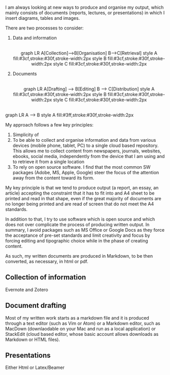 <body>
<script async src="https://unpkg.com/mermaid@8.2.3/dist/mermaid.min.js"></script> 
</body>

I am always looking at new ways to produce and organise my output, which mainly consists of documents (reports, lectures, or presentations) in which I insert diagrams, tables and images.

There are two processes to consider:

1. Data and information
    <center>
    <br>
    <div class="mermaid">
    graph LR
    A[Collection]-->B[Organisation]
    B-->C[Retrieval]
    style A fill:#3cf,stroke:#30f,stroke-width:2px
    style B fill:#3cf,stroke:#30f,stroke-width:2px
    style C fill:#3cf,stroke:#30f,stroke-width:2px
    </div>
    </center>

2. Documents
    <center>
    <br>
    <div class="mermaid">
    graph LR
    A[Drafting] --> B[Editing]
    B --> C[Distribution]
    style A fill:#3cf,stroke:#30f,stroke-width:2px
    style B fill:#3cf,stroke:#30f,stroke-width:2px
    style C fill:#3cf,stroke:#30f,stroke-width:2px
    </div>
    </center>






<br>

<div class="mermaid">
graph LR
    A --> B
  style A fill:#3ff,stroke:#30f,stroke-width:2px
</div>


My approach follows a few key principles:
1. Simplicity of 
2. To be able to collect and organise information and data from various devices (mobile phone, tablet, PC) to a single cloud based repository. This allows me to collect content from newspapers, journals, websites, ebooks, social media, independently from the device that I am using and to retrieve it from a single location
3. To rely on open source software. I find that the most common SW packages (Adobe, MS, Apple, Google) steer the focus of the attention away from the content toward its form.  


My key principle is that we tend to produce output (a report, an essay, an article) accepting the constraint that it has to fit into and A4 sheet to be printed and read in that shape, even if the great majority of documents are no longer being printed and are read of screen that do not meet the A4 standards.

In addition to that, I try to use software which is open source and which does not over complicate the process of producing written output. In summary, I avoid packages such as MS Office or Google Docs as they force the acceptance of pre-set standards and limit creativity and focus by forcing editing and tipographic choice
while in the phase of creating content.

As such, my written documents are produced in Markdown, to be then converted, as necessary, in html or pdf.

## Collection of information

Evernote and Zotero

## Document drafting

Most of my written work starts as a markdown file and it is produced through a text editor (such as Vim or Atom) or a Markdown editor, such as MacDown (downlaodable on your Mac and run as a local application) or StackEdit (cloud based editor, whose basic account allows downloads as Markdown or HTML files).




## Presentations

Either Html or Latex/Beamer
